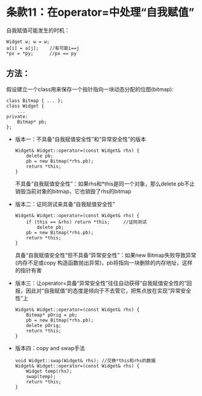 # 条款11：在operator=中处理“自我赋值”


自我赋值可能发生的时机：

```
Widget w; w = w;
a[i] = a[j];    //有可能i==j
*px = *py;      //px == py
```

## 方法：

假设建立一个class用来保存一个指针指向一块动态分配的位图(bitmap):

```
class Bitmap { ... };
class Widget {
    ...
private:
    Bitmap* pb;
};
```

- 版本一：不具备“自我赋值安全性”和“异常安全性”的版本
  ```
  Widget& Widget::operator=(const Widget& rhs) {
      delete pb;
      pb = new Bitmap(*rhs.pb);
      return *this;
  }
  ```
  
  不具备“自我赋值安全性”：如果rhs和*this是同一个对象，那么delete pb不止销毁当前对象的bitmap，它也销毁了rhs的bitmap

- 版本二：证同测试来具备“自我赋值安全性”
  ```
  Widget& Widget::operator=(const Widget& rhs) {
      if (this == &rhs) return *this;     //证同测试
          delete pb;
      pb = new Bitmap(*rhs.pb);
      return *this;
  }
  ```
  具备“自我赋值安全性”但不具备“异常安全性”：如果new Bitmap失败导致异常(内存不足或copy 构造函数抛出异常)，pb将指向一块删除的内存地址，这样的指针有害

- 版本三：让operator=具备“异常安全性”往往自动获得“自我赋值安全性的”回报，因此对“自我赋值”的态度是倾向于不去管它，把焦点放在实现“异常安全性”上
  ```
  Widget& Widget::operator=(const Widget& rhs) {
      Bitmap* pOrig = pb;
      pb = new Bitmap(*rhs.pb);
      delete pOrig;
      return *this;
  }
  ```

- 版本四：copy and swap手法
  ```
  void Widget::swap(Widget& rhs); //交换*this和rhs的数据
  Widget& Widget::operator=(const Widget& rhs) {
      Widget temp(rhs);
      swap(temp);
      return *this;
  }
  ```

